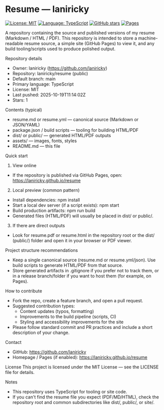 # Resume — laniricky

[![License: MIT](https://img.shields.io/badge/License-MIT-blue.svg)](https://opensource.org/licenses/MIT) [![Language: TypeScript](https://img.shields.io/badge/language-TypeScript-3178c6.svg)](https://www.typescriptlang.org/) [![GitHub stars](https://img.shields.io/github/stars/laniricky/resume?style=social)](https://github.com/laniricky/resume/stargazers) [![Pages](https://img.shields.io/badge/GitHub%20Pages-enabled-brightgreen)](https://laniricky.github.io/resume)

A repository containing the source and published versions of my resume (Markdown / HTML / PDF). This repository is intended to store a machine-readable resume source, a simple site (GitHub Pages) to view it, and any build tooling/scripts used to produce polished output.

Repository details
- Owner: laniricky (https://github.com/laniricky)
- Repository: laniricky/resume (public)
- Default branch: main
- Primary language: TypeScript
- License: MIT
- Last pushed: 2025-10-19T11:14:02Z
- Stars: 1

Contents (typical)
- resume.md or resume.yml — canonical source (Markdown or JSON/YAML)
- package.json / build scripts — tooling for building HTML/PDF
- dist/ or public/ — generated HTML/PDF outputs
- assets/ — images, fonts, styles
- README.md — this file

Quick start

1. View online
- If the repository is published via GitHub Pages, open:
  https://laniricky.github.io/resume

2. Local preview (common pattern)
- Install dependencies:
  npm install
- Start a local dev server (if a script exists):
  npm start
- Build production artifacts:
  npm run build
- Generated files (HTML/PDF) will usually be placed in dist/ or public/.

3. If there are direct outputs
- Look for resume.pdf or resume.html in the repository root or the dist/ (public/) folder and open it in your browser or PDF viewer.

Project structure recommendations
- Keep a single canonical source (resume.md or resume.yml/json). Use build scripts to generate HTML/PDF from that source.
- Store generated artifacts in .gitignore if you prefer not to track them, or in a release branch/folder if you want to host them (for example, on Pages).

How to contribute
- Fork the repo, create a feature branch, and open a pull request.
- Suggested contribution types:
  - Content updates (typos, formatting)
  - Improvements to the build pipeline (scripts, CI)
  - Styling and accessibility improvements for the site
- Please follow standard commit and PR practices and include a short description of your change.

Contact
- GitHub: https://github.com/laniricky
- Homepage / Pages (if enabled): https://laniricky.github.io/resume

License
This project is licensed under the MIT License — see the LICENSE file for details.

Notes
- This repository uses TypeScript for tooling or site code.
- If you can't find the resume file you expect (PDF/MD/HTML), check the repository root and common subdirectories like dist/, public/, or site/.
